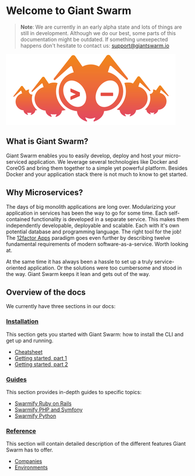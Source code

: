 # Welcome to Giant Swarm

> **Note**:
> We are currently in an early alpha state and lots of things are still in development. Although we do our best, some parts of this documentation might be outdated. If something unexepected happens don't hesitate to contact us: [support@giantswarm.io](mailto:support@giantswarm.io)

![anty](img/ant.png)

## What is Giant Swarm?

Giant Swarm enables you to easily develop, deploy and host your micro-serviced application. We leverage several technologies like Docker and CoreOS and bring them together to a simple yet powerful platform. Besides Docker and your application stack there is not much to know to get started.

## Why Microservices?

The days of big monolith applications are long over. Modularizing your application in services has been the way to go for some time. Each self-contained functionality is developed in a separate service. This makes them independently developable, deployable and scalable. Each with it's own potential database and programming language. The right tool for the job! The [12factor Apps](http://12factor.net/) paradigm goes even further by describing twelve fundamental requirements of modern software-as-a-service. Worth looking at.

At the same time it has always been a hassle to set up a truly service-oriented application. Or the solutions were too cumbersome and stood in the way. Giant Swarm keeps it lean and gets out of the way.

## Overview of the docs

We currently have three sections in our docs:

### <i class="fa fa-cogs"></i> [Installation](installation/cheatsheet.md)
This section gets you started with Giant Swarm: how to install the CLI and get up and running.

 * [Cheatsheet](./installation/cheatsheet.md)
 * [Getting started, part 1](./installation/gettingstarted.md)
 * [Getting started, part 2](./installation/gettingstarted2.md)

### <i class="fa fa-road"></i> [Guides](guides/ruby_on_rails.md) 
This section provides in-depth guides to specific topics:
 
 * [Swarmify Ruby on Rails](./guides/ruby_on_rails.md)
 * [Swarmify PHP and Symfony](./guides/symfony.md)
 * [Swarmify Python](./guides/python.md)

### <i class="fa fa-book"></i> [Reference](reference/)
This section will contain detailed description of the different features Giant Swarm has to offer.

 * [Companies](./reference/companies.md)
 * [Environments](./reference/env.md)
